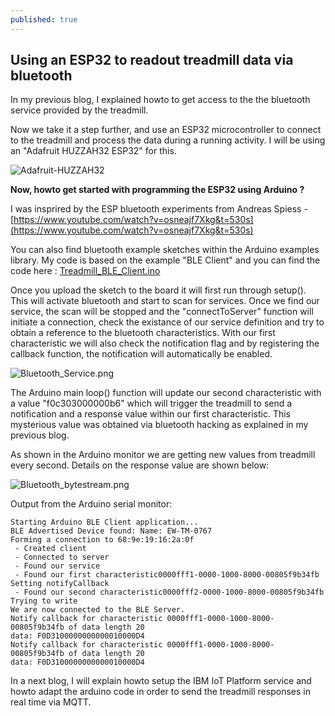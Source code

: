 ```yaml
---
published: true
---
```

## Using an ESP32 to readout treadmill data via bluetooth

In my previous blog, I explained howto to get access to the the bluetooth service provided by the treadmill.

Now we take it a step further, and use an ESP32 microcontroller to connect to the treadmill and process the data during a running activity. I will be using an "Adafruit HUZZAH32 ESP32" for this.

![Adafruit-HUZZAH32]({{site.baseurl}}/images/Adafruit-HUZZAH32.jpg)

**Now, howto get started with programming the ESP32 using Arduino ?**

I was insprired by the ESP bluetooth experiments from Andreas Spiess - 
[https://www.youtube.com/watch?v=osneajf7Xkg&t=530s](https://www.youtube.com/watch?v=osneajf7Xkg&t=530s)

You can also find bluetooth example sketches within the Arduino examples library. 
My code is based on the example "BLE Client" and you can find the code here : [Treadmill_BLE_Client.ino](https://github.com/yvesdebeer/Treadmill-Bluetooth-IoT/blob/master/Treadmill_BLE_client/Treadmill_BLE_client.ino)

Once you upload the sketch to the board it will first run through setup().
This will activate bluetooth and start to scan for services. Once we find our service, the scan will be stopped and the "connectToServer" function will initiate a connection, check the existance of our service definition and try to obtain a reference to the bluetooth characteristics. With our first characteristic we will also check the notification flag and by registering the callback function, the notification will automatically be enabled.

![Bluetooth_Service.png]({{site.baseurl}}/images/Bluetooth_Service.png)

The Arduino main loop() function will update our second characteristic with a value "f0c303000000b6" which will trigger the treadmill to send a notification and a response value within our first characteristic.
This mysterious value was obtained via bluetooth hacking as explained in my previous blog.

As shown in the Arduino monitor we are getting new values from treadmill every second. Details on the response value are shown below:

![Bluetooth_bytestream.png]({{site.baseurl}}/images/Bluetooth_bytestream.png)

Output from the Arduino serial monitor:

	Starting Arduino BLE Client application...
    BLE Advertised Device found: Name: EW-TM-0767
    Forming a connection to 68:9e:19:16:2a:0f
     - Created client
     - Connected to server
     - Found our service
     - Found our first characteristic0000fff1-0000-1000-8000-00805f9b34fb
    Setting notifyCallback
     - Found our second characteristic0000fff2-0000-1000-8000-00805f9b34fb
    Trying to write
    We are now connected to the BLE Server.
    Notify callback for characteristic 0000fff1-0000-1000-8000-00805f9b34fb of data length 20
    data: F0D3100000000000010000D4
    Notify callback for characteristic 0000fff1-0000-1000-8000-00805f9b34fb of data length 20
    data: F0D3100000000000010000D4


In a next blog, I will explain howto setup the IBM IoT Platform service and howto adapt the arduino code in order to send the treadmill responses in real time via MQTT.



